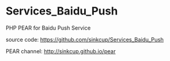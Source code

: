 Services_Baidu_Push
===============================

PHP PEAR for Baidu Push Service

source code:
https://github.com/sinkcup/Services_Baidu_Push

PEAR channel:
http://sinkcup.github.io/pear

